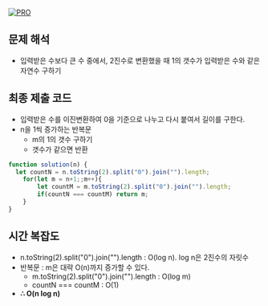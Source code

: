 [![PRO]][Link]

## 문제 해석

- 입력받은 수보다 큰 수 중에서, 2진수로 변환했을 때 1의 갯수가 입력받은 수와 같은 자연수 구하기

## 최종 제출 코드

- 입력받은 수를 이진변환하여 0을 기준으로 나누고 다시 붙여서 길이를 구한다.
- n을 1씩 증가하는 반복문
  - m의 1의 갯수 구하기
  - 갯수가 같으면 반환

```js
function solution(n) {
  let countN = n.toString(2).split("0").join("").length;
    for(let m = n+1;;m++){
        let countM = m.toString(2).split("0").join("").length;
        if(countN === countM) return m;
    }
}
```

## 시간 복잡도

- n.toString(2).split("0").join("").length : O(log n). log n은 2진수의 자릿수
- 반복문 : m은 대략 O(n)까지 증가할 수 있다.
  - m.toString(2).split("0").join("").length : O(log m)
  - countN === countM : O(1)
- **∴ O(n log n)**


<!---------------------------------------------------------------------------->

[PRO]: https://github.com/GoSSaChin/algorithm-js/assets/107768516/67c43b52-bc3f-4571-a249-5519021afbb0
[Link]: https://school.programmers.co.kr/learn/courses/30/lessons/70129
